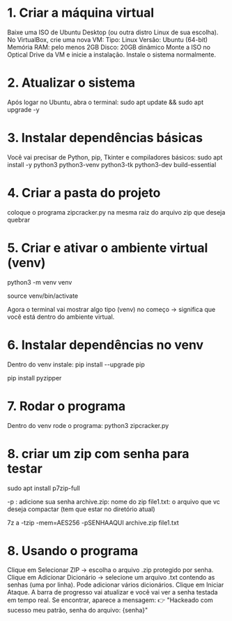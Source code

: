 # 1. Criar a máquina virtual

Baixe uma ISO de Ubuntu Desktop (ou outra distro Linux de sua escolha).
No VirtualBox, crie uma nova VM:
Tipo: Linux
Versão: Ubuntu (64-bit)
Memória RAM: pelo menos 2GB
Disco: 20GB dinâmico
Monte a ISO no Optical Drive da VM e inicie a instalação.
Instale o sistema normalmente.

# 2. Atualizar o sistema

Após logar no Ubuntu, abra o terminal:
sudo apt update && sudo apt upgrade -y

# 3. Instalar dependências básicas

Você vai precisar de Python, pip, Tkinter e compiladores básicos:
sudo apt install -y python3 python3-venv python3-tk python3-dev build-essential

# 4. Criar a pasta do projeto

coloque o programa zipcracker.py na mesma raiz do arquivo zip que deseja quebrar

# 5. Criar e ativar o ambiente virtual (venv)

python3 -m venv venv

source venv/bin/activate

Agora o terminal vai mostrar algo tipo (venv) no começo → significa que você está dentro do ambiente virtual.

# 6. Instalar dependências no venv

Dentro do venv instale:
pip install --upgrade pip

pip install pyzipper

# 7. Rodar o programa

Dentro do venv rode o programa:
python3 zipcracker.py

# 8. criar um zip com senha para testar

sudo apt install p7zip-full

-p : adicione sua senha
archive.zip: nome do zip
file1.txt: o arquivo que vc deseja compactar (tem que estar no diretório atual)

7z a -tzip -mem=AES256 -pSENHAAQUI archive.zip file1.txt

# 8. Usando o programa

Clique em Selecionar ZIP → escolha o arquivo .zip protegido por senha.
Clique em Adicionar Dicionário → selecione um arquivo .txt contendo as senhas (uma por linha).
Pode adicionar vários dicionários.
Clique em Iniciar Ataque.
A barra de progresso vai atualizar e você vai ver a senha testada em tempo real.
Se encontrar, aparece a mensagem:
👉 "Hackeado com sucesso meu patrão, senha do arquivo: {senha}"

